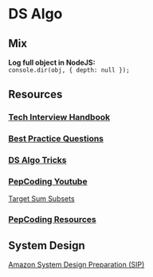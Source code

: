 # DS Algo

## Mix

**Log full object in NodeJS:**  
`console.dir(obj, { depth: null });`

## Resources

### [Tech Interview Handbook](https://techinterviewhandbook.org/)

### [Best Practice Questions](https://techinterviewhandbook.org/best-practice-questions/)

### [DS Algo Tricks](https://www.notion.so/sisyphus18/DS-Algo-Tricks-a1a91c20e4ef45b6aaa5dbf670d5e39d)

### [PepCoding Youtube](https://www.youtube.com/playlist?list=PL-Jc9J83PIiG8fE6rj9F5a6uyQ5WPdqKy)

[Target Sum Subsets](https://www.youtube.com/watch?v=tRpkluGqINc)

### [PepCoding Resources](https://www.pepcoding.com/resources/online-java-foundation/dynamic-programming-and-greedy)

## System Design

[Amazon System Design Preparation (SIP)](https://www.youtube.com/watch?v=gf8R7sgme6o)


